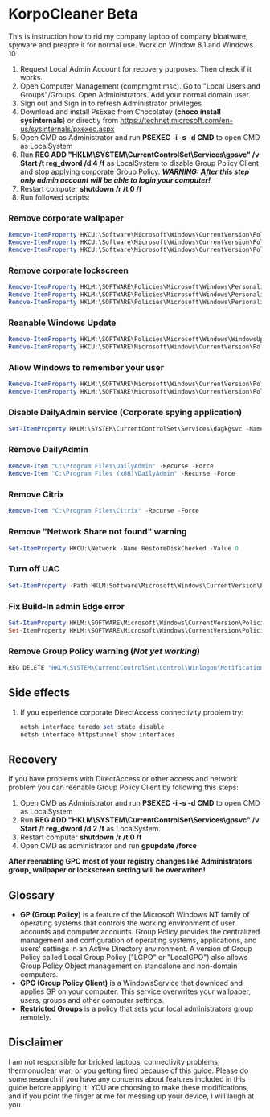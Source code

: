 # KorpoCleaner Beta

This is instruction how to rid my company laptop of company bloatware, spyware and preapre it for normal use. Work on Window 8.1 and Windows 10

1. Request Local Admin Account for recovery purposes. Then check if it works.
2. Open Computer Management (compmgmt.msc). Go to "Local Users and Groups"/Groups. Open Administrators. Add your normal domain user.
3. Sign out and Sign in to refresh Administrator privileges
4. Download and install PsExec from Chocolatey (**choco install sysinternals**) or directly from https://technet.microsoft.com/en-us/sysinternals/pxexec.aspx
5. Open CMD as Administrator and run **PSEXEC -i -s -d CMD** to open CMD as LocalSystem
6. Run **REG ADD "HKLM\SYSTEM\CurrentControlSet\Services\gpsvc" /v Start /t reg_dword /d 4 /f** as LocalSystem to disable Group Policy Client and stop applying corporate Group Policy. ***WARNING: After this step only admin account will be able to login your computer!***
7. Restart computer **shutdown /r /t 0 /f**
8. Run followed scripts:

### Remove corporate wallpaper
```powershell
Remove-ItemProperty HKCU:\Software\Microsoft\Windows\CurrentVersion\Policies\ActiveDesktop NoChangingWallPaper
Remove-ItemProperty HKCU:\Software\Microsoft\Windows\CurrentVersion\Policies\System Wallpaper
Remove-ItemProperty HKCU:\Software\Microsoft\Windows\CurrentVersion\Policies\System WallpaperStyle
```

### Remove corporate lockscreen
```powershell
Remove-ItemProperty HKLM:\SOFTWARE\Policies\Microsoft\Windows\Personalization NoChangingLockScreen
Remove-ItemProperty HKLM:\SOFTWARE\Policies\Microsoft\Windows\Personalization LockScreenOverlaysDisabled
Remove-ItemProperty HKLM:\SOFTWARE\Policies\Microsoft\Windows\Personalization LockScreenImage
```

### Reanable Windows Update
```powershell
Remove-ItemProperty HKLM:\SOFTWARE\Policies\Microsoft\Windows\WindowsUpdate DisableWindowsUpdateAccess
Remove-ItemProperty HKCU:\SOFTWARE\Microsoft\Windows\CurrentVersion\Policies\Explorer NoWindowsUpdate
```

### Allow Windows to remember your user
```powershell
Remove-ItemProperty HKLM:\SOFTWARE\Microsoft\Windows\CurrentVersion\Policies\System dontdisplaylastusername
Remove-ItemProperty HKLM:\SOFTWARE\Microsoft\Windows\CurrentVersion\Policies\System dontdisplaylockeduserid
```

### Disable DailyAdmin service (Corporate spying application)
```powershell
Set-ItemProperty HKLM:\SYSTEM\CurrentControlSet\Services\dagkgsvc -Name Start -Value 4
```

### Remove DailyAdmin
```powershell
Remove-Item "C:\Program Files\DailyAdmin" -Recurse -Force
Remove-Item "C:\Program Files (x86)\DailyAdmin" -Recurse -Force
```

### Remove Citrix
```powershell
Remove-Item "C:\Program Files\Citrix" -Recurse -Force
```

### Remove "Network Share not found" warning
```powershell
Set-ItemProperty HKCU:\Network -Name RestoreDiskChecked -Value 0
```

### Turn off UAC
```powershell
Set-ItemProperty -Path HKLM:Software\Microsoft\Windows\CurrentVersion\Policies\System -Name EnableLUA -Value 0 -Force
```

### Fix Build-In admin Edge error 
```powershell
Set-ItemProperty HKLM:\SOFTWARE\Microsoft\Windows\CurrentVersion\Policies\System -Name FilterAdministratorToken -Value 1
Set-ItemProperty HKLM:\SOFTWARE\Microsoft\Windows\CurrentVersion\Policies\System\UIPI -Name '(Default)' -Value 1
```

### Remove Group Policy warning (*Not yet working*)
```cmd
REG DELETE "HKLM\SYSTEM\CurrentControlSet\Control\Winlogon\Notifications\Components\GPClient" /va /f
```

## Side effects

1. If you experience corporate DirectAccess connectivity problem try:

    ```powershell
    netsh interface teredo set state disable
    netsh interface httpstunnel show interfaces
    ```

## Recovery

If you have problems with DirectAccess or other access and network problem you can reenable Group Policy Client by following this steps:

1. Open CMD as Administrator and run **PSEXEC -i -s -d CMD** to open CMD as LocalSystem
2. Run **REG ADD "HKLM\SYSTEM\CurrentControlSet\Services\gpsvc" /v Start /t reg_dword /d 2 /f** as LocalSystem.
3. Restart computer **shutdown /r /t 0 /f**
4. Open CMD as administrator and run **gpupdate /force**

**After reenabling GPC most of your registry changes like Administrators group, wallpaper or lockscreen setting will be overwriten!**

## Glossary

- **GP (Group Policy)**
    is a feature of the Microsoft Windows NT family of operating systems that controls the working environment of user accounts and computer accounts. Group Policy provides the centralized management and configuration of operating systems, applications, and users' settings in an Active Directory environment. A version of Group Policy called Local Group Policy ("LGPO" or "LocalGPO") also allows Group Policy Object management on standalone and non-domain computers.
- **GPC (Group Policy Client)**
    is a WindowsService that download and applies GP on your computer. This service overwrites your wallpaper, users, groups and other computer settings.
- **Restricted Groups** is a policy that sets your local administrators group remotely.

## Disclaimer

I am not responsible for bricked laptops, connectivity problems, thermonuclear war, or you getting fired because of this guide. Please do some research if you have any concerns about features included in this guide before applying it! YOU are choosing to make these modifications, and if you point the finger at me for messing up your device, I will laugh at you.
